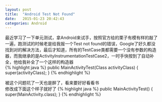 ```yaml
---
layout: post
title:  "Android Test Not Found"
date:   2015-01-23 20:42:43
categories: Android
---
```

最近学习了一下单元测试，拿Android来试手，按照官方给的栗子有模有样的敲了一遍，跑测试的时候老是给我报一个Test not found的错误，Google了好久都没找到对的解决方法，最后才知道，所有的TestCase类都需要一个没有参数的构造器，而我继承的是ActivityInstrumentationTestCase2，一时手快按到了自动补全，他给我补全了一个这样的构造器  
{% highlight java %}
public MainActivityTest(Class<MainActivity> activityClass) {
  super(activityClass);
}
{% endhighlight %}

被这个问题坑了一天也是醉了，看来要好好看看书  
修改成下面这个样子就好了
{% highlight java %}
public MainActivityTest() {
  super(MainActivity.class);
}
{% endhighlight %}
